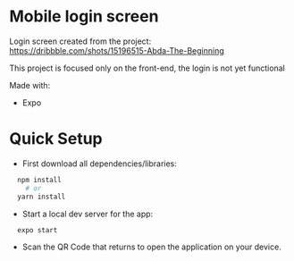 # Mobile login screen

Login screen created from the project: https://dribbble.com/shots/15196515-Abda-The-Beginning

This project is focused only on the front-end, the login is not yet functional

Made with:
 * Expo

# Quick Setup

- First download all dependencies/libraries:
```bash
  npm install
    # or
  yarn install
```
- Start a local dev server for the app:
```bash
  expo start
```

- Scan the QR Code that returns to open the application on your device.
